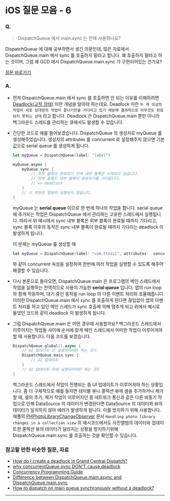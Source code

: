 # iOS 질문 모음 - 6

### Q.

> DispatchQueue 에서 main.sync 는 언제 사용하나요?

DispatchQueue 에 대해 공부하면서 생긴 의문인데, 많은 자료에서 DispatchQueue.main 에서 sync 를 호출하지 말라고 합니다. 왜 호출하지 말라고 하는 것이며, 그럼 왜 GCD 에서 DispatchQueue.main.sync 가 구현되어있는 건가요?

[질문 바로가기](https://stackoverflow.com/questions/42772907/what-does-main-sync-in-global-async-mean)

### A.

* 먼저 DispatchQueue.main 에서 sync 를 호출하면 안 되는 이유를 이해하려면 [Deadlock(교착 상태)](https://ko.wikipedia.org/wiki/교착_상태) 이란 개념을 알아야 하는데요. Deadlock 이란 `두 개 이상의 작업이 서로 상대방의 작업이 끝나기만을 기다리고 있기 때문에 결과적으로 아무것도 완료되지 못하는 상태` 라고 합니다. Deadlock 은 DispatchQueue.main 뿐만 아니라 백그라운드 스레드를 관리하는 큐에서도 발생할 수 있습니다.

* 간단한 코드로 예를 들어보겠습니다. DispatchQueue 의 생성자로 myQueue 를 생성해주었습니다. 생성자의 attributes 를 concurrent 로 설정해주지 않으면 기본값으로 serial queue 를 생성하게 됩니다.

  ```swift
  let myQueue = DispatchQueue(label: "label")
  
  myQueue.async {
      myQueue.sync {
          // 외부 블록이 완료되기 전에 내부 블록은 시작되지 않습니다.
          // 외부 블록은 내부 블록이 완료되기를 기다립니다.
          // => deadlock
      }
      // 이 부분은 영원히 실행되지 않습니다.
  }
  ```

  myQueue 는 **serial queue** 이므로 한 번에 하나의 작업을 합니다. serial queue 에 추가되는 작업은 DispatchQueue 에서 관리하는 고유한 스레드에서 실행됩니다. 따라서 위 예시에서 sync 내부 블록은 외부 블록이 완료될 때까지 기다리고, sync 블록 이후의 동작은 sync 내부 블록이 완료될 때까지 기다리는 deadlock 이 발생하게 됩니다.

  이 문제는 myQueue 를 생성할 때 

  ```swift
  let myQueue = DispatchQueue(label: "com.ttozzi", attributes: .concurrent)
  ```

  와 같이 concurrent 속성을 설정하여 한번에 여러 작업을 실행할 수 있도록 해주어 해결할 수 있습니다.

* 다시 본론으로 돌아오면, DispatchQueue.main 은 프로그램의 메인 스레드에서 작업을 실행하는 전역적으로 사용이 가능한 **serial queue** 입니다. 앱의 run loop 와 함께 작동하며, 대기 중인 동작을 run loop 의 다른 이벤트 처리와 조율해줍니다. 이러한 DispatchQueue.main 에서 sync 를 호출하게 된다면 끊임없이 앱의 이벤트 처리를 하고 있던 메인 스레드가 sync 호출에 의해 멈추게 되고 위에서 예시로 들었던 코드와 같이 deadlock 이 발생하게 됩니다.

* 그럼 DispatchQueue.main 은 어떤 경우에 사용할까요? 백그라운드 스레드에서 이루어지는 작업들 사이에 순서에 맞게 메인 스레드에서 어떠한 작업이 이루어져야 할 때 사용합니다. 다음 코드를 보겠습니다.

  ```swift
  DispatchQueue.global().async {
      // UI 업데이트 전 실행되어야만 하는 코드
      DispatchQueue.main.sync {
          // UI 업데이트
      }
      // UI 업데이트 후에 실행되어야만 하는 코드
  }
  ```

  백그라운드 스레드에서 작업이 진행되는 중 UI 업데이트가 이루어져야 하는 상황입니다. 좀 더 구체적으로 예를 들자면 테이블 뷰나 콜렉션 뷰에 셀을 추가하거나 제거할 때, 셀의 추가, 제거 작업이 이루어지던 중 네트워크 통신과 같은 다른 비동기 작업으로 인해 DataSource 의 데이터가 변경된다면 DataSource 의 데이터와 뷰의 데이터가 일치하지 않아 에러가 발생하게 됩니다. 이를 방지하기 위해 사용합니다. 애플의 [PHPhotoLibraryChangeObserver](https://developer.apple.com/documentation/photokit/phphotolibrarychangeobserver) 문서 `Handling photo library changes in a collection view` 의 예시코드에서도 사진앨범의 데이터와 업데이트한 콜렉션 뷰의 데이터가 달라지는 상황을 방지하기위해 DispatchQueue.main.sync 를 호출하는 것을 확인할 수 있습니다.

### 참고할 만한 비슷한 질문, 자료

* [How do I create a deadlock in Grand Central Dispatch?](https://stackoverflow.com/questions/15381209/how-do-i-create-a-deadlock-in-grand-central-dispatch)
* [why concurrentQueue.sync DON'T cause deadlock](https://stackoverflow.com/questions/53293965/why-concurrentqueue-sync-dont-cause-deadlock)
* [Concurrency Programming Guide](https://developer.apple.com/library/archive/documentation/General/Conceptual/ConcurrencyProgrammingGuide/OperationQueues/OperationQueues.html#//apple_ref/doc/uid/TP40008091-CH102-SW2)
* [Difference between DispatchQueue.main.async and DispatchQueue.main.sync](https://stackoverflow.com/questions/44324595/difference-between-dispatchqueue-main-async-and-dispatchqueue-main-sync)
* [How to dispatch on main queue synchronously without a deadlock?](https://stackoverflow.com/questions/10330679/how-to-dispatch-on-main-queue-synchronously-without-a-deadlock)

-----

